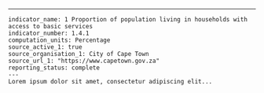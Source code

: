 ---
    indicator_name: 1 Proportion of population living in households with access to basic services
    indicator_number: 1.4.1
    computation_units: Percentage
    source_active_1: true
    source_organisation_1: City of Cape Town
    source_url_1: "https://www.capetown.gov.za"
    reporting_status: complete
    ---
    Lorem ipsum dolor sit amet, consectetur adipiscing elit...
